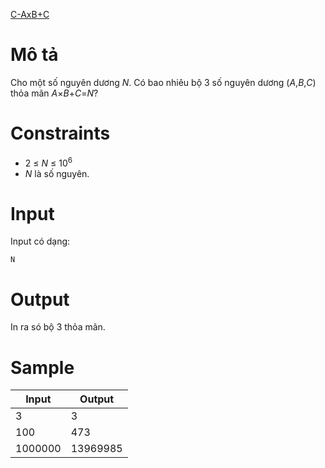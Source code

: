 [C-AxB+C](https://atcoder.jp/contests/abc179/tasks/abc179_c)

# Mô tả
Cho một số nguyên dương $N$. Có bao nhiêu bộ 3 số nguyên dương ($A$,$B$,$C$) thỏa mãn $A$×$B$+$C$=$N$?

# Constraints
* 2 ≤ $N$ ≤ $10^{6}$
* $N$ là số nguyên.

# Input
Input có dạng:
```
N
```

# Output
In ra só bộ 3 thỏa mãn.

# Sample
|Input|Output|
|-|-|
|3|3|
|100|473|
|1000000|13969985|

